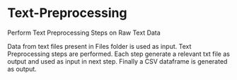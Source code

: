 # Text-Preprocessing
Perform Text Preprocessing Steps on Raw Text Data

Data from text files present in Files folder is used as input.
Text Preprocessing steps are performed.
Each step generate a relevant txt file as output and used as input in next step.
Finally a CSV dataframe is generated as output.
